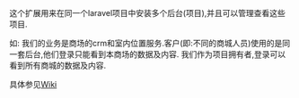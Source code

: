 
这个扩展用来在同一个laravel项目中安装多个后台(项目),并且可以管理查看这些项目.

如: 我们的业务是商场的crm和室内位置服务.客户(即:不同的商城人员)使用的是同一套后台,他们登录只能看到本商场的数据及内容.
我们作为项目拥有者,登录可以看到所有商城的数据及内容.

具体参见[Wiki](https://github.com/never615/laravel-admin-enhance/wiki)